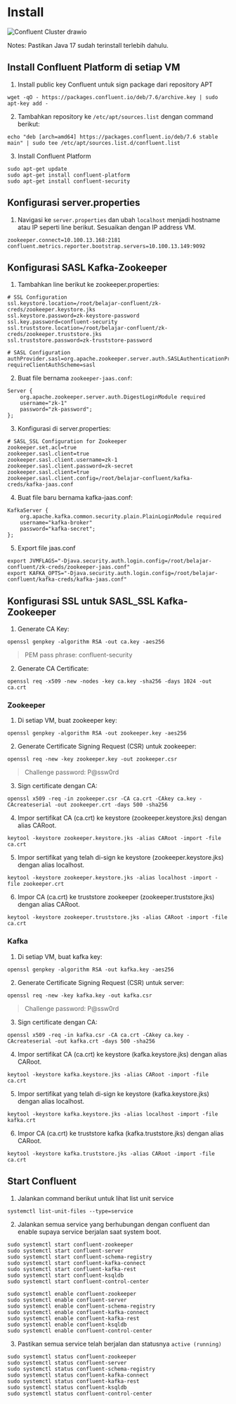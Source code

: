 # Install

![Confluent Cluster drawio](https://github.com/ivynajohansen/belajar-confluent/assets/83331802/9cbe1fb2-9d03-4025-9080-f98f80e33930)

Notes: Pastikan Java 17 sudah terinstall terlebih dahulu.

## Install Confluent Platform di setiap VM

1. Install public key Confluent untuk sign package dari repository APT

```
wget -qO - https://packages.confluent.io/deb/7.6/archive.key | sudo apt-key add -
```

2. Tambahkan repository ke `/etc/apt/sources.list` dengan command berikut:

```
echo "deb [arch=amd64] https://packages.confluent.io/deb/7.6 stable main" | sudo tee /etc/apt/sources.list.d/confluent.list
```

3. Install Confluent Platform

```
sudo apt-get update
sudo apt-get install confluent-platform
sudo apt-get install confluent-security
```

## Konfigurasi server.properties

1. Navigasi ke `server.properties` dan ubah `localhost` menjadi hostname atau IP seperti line berikut. Sesuaikan dengan IP address VM.

```
zookeeper.connect=10.100.13.168:2181
confluent.metrics.reporter.bootstrap.servers=10.100.13.149:9092
```

## Konfigurasi SASL Kafka-Zookeeper

1. Tambahkan line berikut ke zookeeper.properties:

```
# SSL Configuration
ssl.keystore.location=/root/belajar-confluent/zk-creds/zookeeper.keystore.jks
ssl.keystore.password=zk-keystore-password
ssl.key.password=confluent-security
ssl.truststore.location=/root/belajar-confluent/zk-creds/zookeeper.truststore.jks
ssl.truststore.password=zk-truststore-password

# SASL Configuration
authProvider.sasl=org.apache.zookeeper.server.auth.SASLAuthenticationProvider
requireClientAuthScheme=sasl
```

2. Buat file bernama `zookeeper-jaas.conf`:

```
Server {
    org.apache.zookeeper.server.auth.DigestLoginModule required
    username="zk-1"
    password="zk-password";
};
```

3. Konfigurasi di server.properties:

```
# SASL_SSL Configuration for Zookeeper
zookeeper.set.acl=true
zookeeper.sasl.client=true
zookeeper.sasl.client.username=zk-1
zookeeper.sasl.client.password=zk-secret
zookeeper.sasl.client=true
zookeeper.sasl.client.config=/root/belajar-confluent/kafka-creds/kafka-jaas.conf
```

4. Buat file baru bernama kafka-jaas.conf:

```
KafkaServer {
    org.apache.kafka.common.security.plain.PlainLoginModule required
    username="kafka-broker"
    password="kafka-secret";
};
```

5. Export file jaas.conf

```
export JVMFLAGS="-Djava.security.auth.login.config=/root/belajar-confluent/zk-creds/zookeeper-jaas.conf"
export KAFKA_OPTS="-Djava.security.auth.login.config=/root/belajar-confluent/kafka-creds/kafka-jaas.conf"
```

## Konfigurasi SSL untuk SASL_SSL Kafka-Zookeeper

1. Generate CA Key:

```
openssl genpkey -algorithm RSA -out ca.key -aes256
```

> PEM pass phrase: confluent-security

2. Generate CA Certificate:

```
openssl req -x509 -new -nodes -key ca.key -sha256 -days 1024 -out ca.crt
```

### Zookeeper

1. Di setiap VM, buat zookeeper key:

```
openssl genpkey -algorithm RSA -out zookeeper.key -aes256
```

2. Generate Certificate Signing Request (CSR) untuk zookeeper:

```
openssl req -new -key zookeeper.key -out zookeeper.csr
```

> Challenge password: P@ssw0rd

3. Sign certificate dengan CA:

```
openssl x509 -req -in zookeeper.csr -CA ca.crt -CAkey ca.key -CAcreateserial -out zookeeper.crt -days 500 -sha256
```

4. Impor sertifikat CA (ca.crt) ke keystore (zookeeper.keystore.jks) dengan alias CARoot.

```
keytool -keystore zookeeper.keystore.jks -alias CARoot -import -file ca.crt
```

5. Impor sertifikat yang telah di-sign ke keystore (zookeeper.keystore.jks) dengan alias localhost.

```
keytool -keystore zookeeper.keystore.jks -alias localhost -import -file zookeeper.crt
```

6. Impor CA (ca.crt) ke truststore zookeeper (zookeeper.truststore.jks) dengan alias CARoot.

```
keytool -keystore zookeeper.truststore.jks -alias CARoot -import -file ca.crt 
```

### Kafka

1. Di setiap VM, buat kafka key:

```
openssl genpkey -algorithm RSA -out kafka.key -aes256
```

2. Generate Certificate Signing Request (CSR) untuk server:

```
openssl req -new -key kafka.key -out kafka.csr
```

> Challenge password: P@ssw0rd

3. Sign certificate dengan CA:

```
openssl x509 -req -in kafka.csr -CA ca.crt -CAkey ca.key -CAcreateserial -out kafka.crt -days 500 -sha256
```

4. Impor sertifikat CA (ca.crt) ke keystore (kafka.keystore.jks) dengan alias CARoot.

```
keytool -keystore kafka.keystore.jks -alias CARoot -import -file ca.crt
```

5. Impor sertifikat yang telah di-sign ke keystore (kafka.keystore.jks) dengan alias localhost.

```
keytool -keystore kafka.keystore.jks -alias localhost -import -file kafka.crt
```

6. Impor CA (ca.crt) ke truststore kafka (kafka.truststore.jks) dengan alias CARoot.

```
keytool -keystore kafka.truststore.jks -alias CARoot -import -file ca.crt 
```


## Start Confluent

1. Jalankan command berikut untuk lihat list unit service

```
systemctl list-unit-files --type=service
```

2. Jalankan semua service yang berhubungan dengan confluent dan enable supaya service berjalan saat system boot.

```
sudo systemctl start confluent-zookeeper
sudo systemctl start confluent-server
sudo systemctl start confluent-schema-registry
sudo systemctl start confluent-kafka-connect
sudo systemctl start confluent-kafka-rest
sudo systemctl start confluent-ksqldb
sudo systemctl start confluent-control-center

sudo systemctl enable confluent-zookeeper
sudo systemctl enable confluent-server
sudo systemctl enable confluent-schema-registry
sudo systemctl enable confluent-kafka-connect
sudo systemctl enable confluent-kafka-rest
sudo systemctl enable confluent-ksqldb
sudo systemctl enable confluent-control-center
```

3. Pastikan semua service telah berjalan dan statusnya `active (running)`

```
sudo systemctl status confluent-zookeeper
sudo systemctl status confluent-server
sudo systemctl status confluent-schema-registry
sudo systemctl status confluent-kafka-connect
sudo systemctl status confluent-kafka-rest
sudo systemctl status confluent-ksqldb
sudo systemctl status confluent-control-center
```
